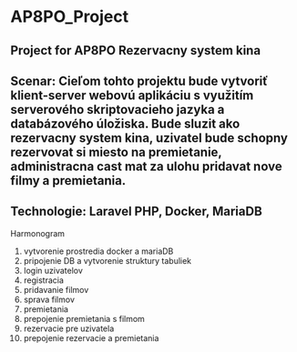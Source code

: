 # AP8PO_Project
Project for AP8PO
Rezervacny system kina
--------------------------
Scenar:
Cieľom tohto projektu bude vytvoriť klient-server webovú aplikáciu s využitím serverového skriptovacieho jazyka a databázového úložiska. Bude sluzit ako rezervacny system kina, uzivatel bude schopny rezervovat si miesto na premietanie, administracna cast mat za ulohu pridavat nove filmy a premietania.
--------------------------
Technologie:
Laravel PHP, Docker, MariaDB
-------------------------- 
Harmonogram
1. vytvorenie prostredia docker a mariaDB
2. pripojenie DB a vytvorenie struktury tabuliek
3. login uzivatelov
4. registracia
5. pridavanie filmov
6. sprava filmov
7. premietania
8. prepojenie premietania s filmom
9. rezervacie pre uzivatela
10. prepojenie rezervacie a premietania
